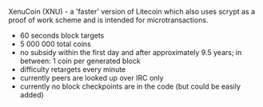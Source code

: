 XenuCoin (XNU) - a 'faster' version of Litecoin which also uses scrypt
as a proof of work scheme and is intended for microtransactions.
 - 60 seconds block targets
 - 5 000 000 total coins
 - no subsidy within the first day and after approximately 9.5 years;
    in between: 1 coin per generated block
 - difficulty retargets every minute
 - currently peers are looked up over IRC only
 - currently no block checkpoints are in the code (but could be easily
   added)
